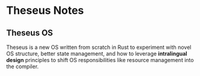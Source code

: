 # Theseus Notes

## Theseus OS

Theseus is a new OS written from scratch in Rust to experiment with novel OS structure, better state management, and how to leverage **intralingual design** principles to shift OS responsibilities like resource management into the compiler.

## &#x20;

